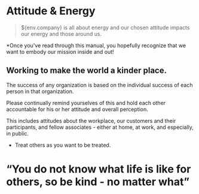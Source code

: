 # Attitude & Energy

> ${env.company} is all about energy and our chosen attitude impacts our energy and those around us.

*Once you've read through this manual, you hopefully recognize that we want to embody our mission inside and out!  

## Working to make the world a kinder place.  

The success of any organization is based on the individual success of each person in that organization. 

Please continually remind yourselves of this and hold each other accountable for his or her attitude and overall perception.

This includes attitudes about the workplace, our customers and their participants, and fellow associates - either at home, at work, and especially, in public.

- Treat others as you want to be treated. 



#  “You do not know what life is like for others, so be kind - no matter what”

